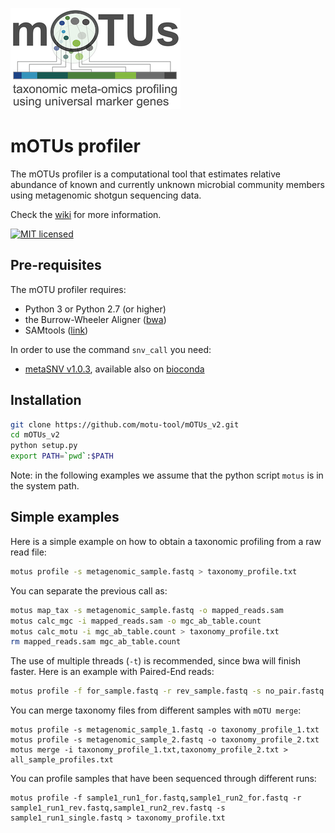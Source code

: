 ![alt text](motu_logo.png)

mOTUs profiler
========

The mOTUs profiler is a computational tool that estimates relative abundance of known and currently unknown microbial community members using metagenomic shotgun sequencing data.

Check the [wiki](https://github.com/motu-tool/mOTUs_v2/wiki) for more information.

[![MIT licensed](https://img.shields.io/badge/license-MIT-blue.svg)](https://raw.githubusercontent.com/hyperium/hyper/master/LICENSE)

Pre-requisites
--------------

The mOTU profiler requires:
* Python 3 or Python 2.7 (or higher)
* the Burrow-Wheeler Aligner ([bwa](https://github.com/lh3/bwa))
* SAMtools ([link](http://samtools.sourceforge.net/))

In order to use the command ```snv_call``` you need:
* [metaSNV v1.0.3](http://metasnv.embl.de/), available also on [bioconda](https://anaconda.org/bioconda/metasnv)

Installation
--------------
```bash
git clone https://github.com/motu-tool/mOTUs_v2.git
cd mOTUs_v2
python setup.py
export PATH=`pwd`:$PATH
```

Note: in the following examples we assume that the python script ```motus``` is in the system path.


Simple examples
--------------
Here is a simple example on how to obtain a taxonomic profiling from a raw read file:

```bash
motus profile -s metagenomic_sample.fastq > taxonomy_profile.txt
```

You can separate the previous call as:
```bash
motus map_tax -s metagenomic_sample.fastq -o mapped_reads.sam
motus calc_mgc -i mapped_reads.sam -o mgc_ab_table.count
motus calc_motu -i mgc_ab_table.count > taxonomy_profile.txt
rm mapped_reads.sam mgc_ab_table.count
```


The use of multiple threads (`-t`) is recommended, since bwa will finish faster. Here is an example with Paired-End reads:

```bash
motus profile -f for_sample.fastq -r rev_sample.fastq -s no_pair.fastq -t 6 > taxonomy_profile.txt
```

You can merge taxonomy files from different samples with `mOTU merge`:

```shell
motus profile -s metagenomic_sample_1.fastq -o taxonomy_profile_1.txt
motus profile -s metagenomic_sample_2.fastq -o taxonomy_profile_2.txt
motus merge -i taxonomy_profile_1.txt,taxonomy_profile_2.txt > all_sample_profiles.txt
```

You can profile samples that have been sequenced through different runs:
```shell
motus profile -f sample1_run1_for.fastq,sample1_run2_for.fastq -r sample1_run1_rev.fastq,sample1_run2_rev.fastq -s sample1_run1_single.fastq > taxonomy_profile.txt
```
